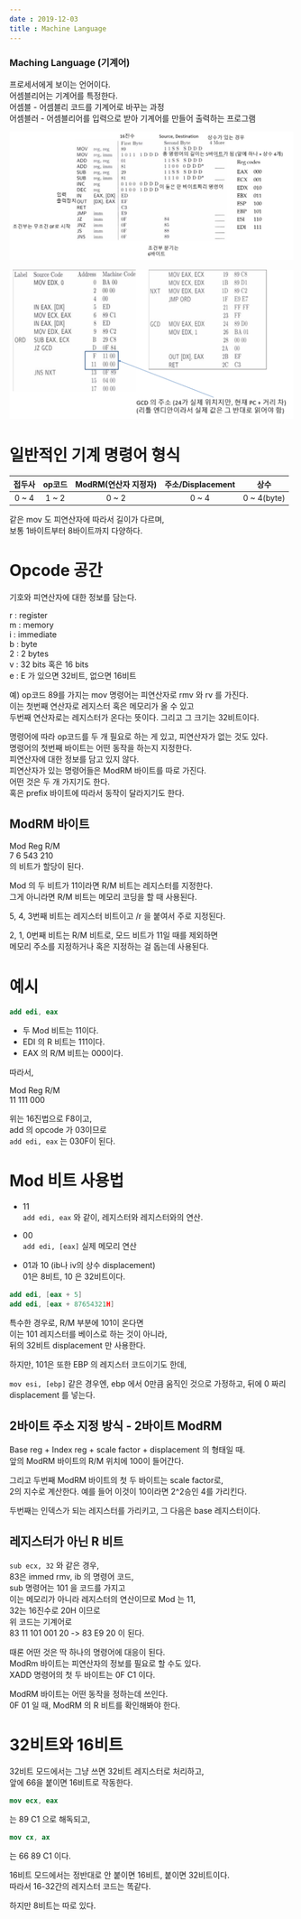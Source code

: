 ```yaml
---
date : 2019-12-03
title : Machine Language
---
```



### Maching Language (기계어)

프로세서에게 보이는 언어이다.  
어셈블리어는 기계어를 특정한다.   
어셈블 - 어셈블리 코드를 기계어로 바꾸는 과정  
어셈블러 - 어셈블리어를 입력으로 받아 기계어를 만들어 출력하는 프로그램  

![machine](./machine.png)

![jump](./jump.png)


# 일반적인 기계 명령어 형식

|접두사|op코드|ModRM(연산자 지정자)</br>|주소/Displacement|상수|
|:---:|:---:|:---:|:---:|:---:|
|0 ~ 4|1 ~ 2|0 ~ 2|0 ~ 4|0 ~ 4(byte)|  

같은 mov 도 피연산자에 따라서 길이가 다르며,  
보통 1바이트부터 8바이트까지 다양하다. 


# Opcode 공간

기호와 피연산자에 대한 정보를 담는다.  

r : register    
m : memory  
i : immediate  
b : byte  
2 : 2 bytes  
v : 32 bits 혹은 16 bits  
e : E 가 있으면 32비트, 없으면 16비트  

예) op코드 89를 가지는 mov 명령어는 피연산자로 rmv 와 rv 를 가진다.  
이는 첫번째 연산자로 레지스터 혹은 메모리가 올 수 있고  
두번째 연산자로는 레지스터가 온다는 뜻이다. 그리고 그 크기는 32비트이다.  

명령어에 따라 op코드를 두 개 필요로 하는 게 있고, 피연산자가 없는 것도 있다.  
명령어의 첫번째 바이트는 어떤 동작을 하는지 지정한다.  
피연산자에 대한 정보를 담고 있지 않다.  
피연산자가 있는 명령어들은 ModRM 바이트를 따로 가진다.  
어떤 것은 두 개 가지기도 한다.  
혹은 prefix 바이트에 따라서 동작이 달라지기도 한다.  


## ModRM 바이트

Mod Reg R/M  
7 6 543 210  
의 비트가 할당이 된다.  

Mod 의 두 비트가 11이라면 R/M 비트는 레지스터를 지정한다.  
그게 아니라면 R/M 비트는 메모리 코딩을 할 때 사용된다.  

5, 4, 3번째 비트는 레지스터 비트이고 /r 을 붙여서 주로 지정된다.  

2, 1, 0번째 비트는 R/M 비트로, 모드 비트가 11일 때를 제외하면  
메모리 주소를 지정하거나 혹은 지정하는 걸 돕는데 사용된다.  


# 예시

```nasm
add edi, eax
```

- 두 Mod 비트는 11이다.  
- EDI 의 R 비트는 111이다.  
- EAX 의 R/M 비트는 000이다.  

따라서,  

Mod Reg R/M  
11  111 000  

위는 16진법으로 F8이고,  
add 의 opcode 가 03이므로  
`add edi, eax` 는 030F이 된다.  


# Mod 비트 사용법

- 11  
`add edi, eax` 와 같이, 레지스터와 레지스터와의 연산.  

- 00  
`add edi, [eax]` 실제 메모리 연산  

- 01과 10 (ib나 iv의 상수 displacement)  
01은 8비트, 10 은 32비트이다.  
```nasm
add edi, [eax + 5]
add edi, [eax + 87654321H]
```

특수한 경우로, R/M 부분에 101이 온다면  
이는 101 레지스터를 베이스로 하는 것이 아니라,  
뒤의 32비트 displacement 만 사용한다.  

하지만, 101은 또한 EBP 의 레지스터 코드이기도 한데,

`mov esi, [ebp]` 같은 경우엔,
ebp 에서 0만큼 움직인 것으로 가정하고, 
뒤에 0 짜리 displacement 를 넣는다.  

## 2바이트 주소 지정 방식 - 2바이트 ModRM
Base reg + Index reg + scale factor + displacement 의 형태일 때.  
앞의 ModRM 바이트의 R/M 위치에 100이 들어간다.  

그리고 두번째 ModRM 바이트의 첫 두 바이트는 scale factor로,  
2의 지수로 계산한다. 예를 들어 이것이 10이라면 2^2승인 4를 가리킨다.  

두번째는 인덱스가 되는 레지스터를 가리키고, 그 다음은 base 레지스터이다. 


## 레지스터가 아닌 R 비트

`sub ecx, 32`
와 같은 경우,  
83은 immed rmv, ib 의 명령어 코드,  
sub 명령어는 101 을 코드를 가지고  
이는 메모리가 아니라 레지스터의 연산이므로 Mod 는 11,  
32는 16진수로 20H 이므로  
위 코드는 기계어로  
83 11 101 001 20 -> 83 E9 20 이 된다.  

때론 어떤 것은 딱 하나의 명령어에 대응이 된다.  
ModRm 바이트는 피연산자의 정보를 필요로 할 수도 있다.  
XADD 명령어의 첫 두 바이트는 0F C1 이다.  

ModRM 바이트는 어떤 동작을 정하는데 쓰인다.  
0F 01 일 때, ModRM 의 R 비트를 확인해봐야 한다.  


# 32비트와 16비트

32비트 모드에서는 그냥 쓰면 32비트 레지스터로 처리하고,  
앞에 66을 붙이면 16비트로 작동한다.  

```nasm
mov ecx, eax
```
는 89 C1 으로 해독되고,

```nasm
mov cx, ax
```
는 66 89 C1 이다.  

16비트 모드에서는 정반대로 안 붙이면 16비트, 붙이면 32비트이다.  
따라서 16-32간의 레지스터 코드는 똑같다.  

하지만 8비트는 따로 있다.  
